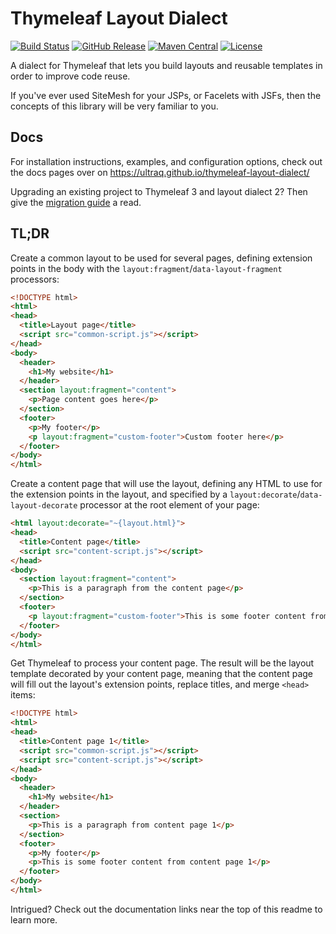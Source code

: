 
Thymeleaf Layout Dialect
========================

[![Build Status](https://travis-ci.org/ultraq/thymeleaf-layout-dialect.svg?branch=thymeleaf-3.0)](https://travis-ci.org/ultraq/thymeleaf-layout-dialect)
[![GitHub Release](https://img.shields.io/github/release/ultraq/thymeleaf-layout-dialect.svg?maxAge=3600)](https://github.com/ultraq/thymeleaf-layout-dialect/releases/latest)
[![Maven Central](https://img.shields.io/maven-central/v/nz.net.ultraq.thymeleaf/thymeleaf-layout-dialect.svg?maxAge=3600)](http://search.maven.org/#search|ga|1|g%3A%22nz.net.ultraq.thymeleaf%22%20AND%20a%3A%22thymeleaf-layout-dialect%22)
[![License](https://img.shields.io/github/license/ultraq/thymeleaf-layout-dialect.svg?maxAge=2592000)](https://github.com/ultraq/thymeleaf-layout-dialect/blob/master/LICENSE.txt)

A dialect for Thymeleaf that lets you build layouts and reusable templates in
order to improve code reuse.

If you've ever used SiteMesh for your JSPs, or Facelets with JSFs, then the
concepts of this library will be very familiar to you.


Docs
----

For installation instructions, examples, and configuration options, check out
the docs pages over on https://ultraq.github.io/thymeleaf-layout-dialect/

Upgrading an existing project to Thymeleaf 3 and layout dialect 2?  Then give
the [migration guide](https://ultraq.github.io/thymeleaf-layout-dialect/MigrationGuide.html)
a read.


TL;DR
-----

Create a common layout to be used for several pages, defining extension points
in the body with the `layout:fragment`/`data-layout-fragment` processors:

```html
<!DOCTYPE html>
<html>
<head>
  <title>Layout page</title>
  <script src="common-script.js"></script>
</head>
<body>
  <header>
    <h1>My website</h1>
  </header>
  <section layout:fragment="content">
    <p>Page content goes here</p>
  </section>
  <footer>
    <p>My footer</p>
    <p layout:fragment="custom-footer">Custom footer here</p>
  </footer>  
</body>
</html>
```

Create a content page that will use the layout, defining any HTML to use for the
extension points in the layout, and specified by a `layout:decorate`/`data-layout-decorate`
processor at the root element of your page:

```html
<html layout:decorate="~{layout.html}">
<head>
  <title>Content page</title>
  <script src="content-script.js"></script>
</head>
<body>
  <section layout:fragment="content">
    <p>This is a paragraph from the content page</p>
  </section>
  <footer>
    <p layout:fragment="custom-footer">This is some footer content from the content page</p>
  </footer>
</body>
</html>
```

Get Thymeleaf to process your content page.  The result will be the layout
template decorated by your content page, meaning that the content page will fill
out the layout's extension points, replace titles, and merge `<head>` items:

```html
<!DOCTYPE html>
<html>
<head>
  <title>Content page 1</title>
  <script src="common-script.js"></script>
  <script src="content-script.js"></script>
</head>
<body>
  <header>
    <h1>My website</h1>
  </header>
  <section>
    <p>This is a paragraph from content page 1</p>
  </section>
  <footer>
    <p>My footer</p>
    <p>This is some footer content from content page 1</p>
  </footer>  
</body>
</html>
```

Intrigued?  Check out the documentation links near the top of this readme to
learn more.
